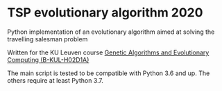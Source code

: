 # TSP evolutionary algorithm 2020
Python implementation of an evolutionary algorithm aimed at solving the travelling salesman problem

Written for the KU Leuven course [Genetic Algorithms and Evolutionary Computing (B-KUL-H02D1A)](https://onderwijsaanbod.kuleuven.be/syllabi/e/H02D1AE.htm#activetab=doelstellingen_idp932416)

The main script is tested to be compatible with Python 3.6 and up. The others require at least Python 3.7.

